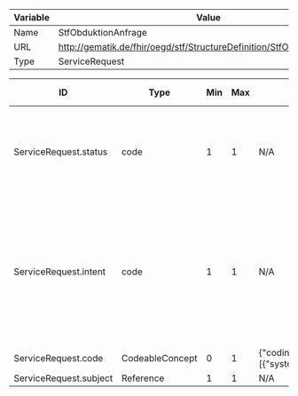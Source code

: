 | Variable | Value |
|----------|-------|
| Name     | StfObduktionAnfrage |
| URL      | http://gematik.de/fhir/oegd/stf/StructureDefinition/StfObduktionAnfrage |
| Type     | ServiceRequest |


| ID        | Type      | Min  | Max  | Pattern   | Fixed    | must-support| VS-Url      | Strength    | VS Concepts |
|-----------|-----------|------|------|-----------|----------|-------------|-------------|-------------|-------------|
| ServiceRequest.status | code | 1 | 1 | N/A | N/A | true | http://hl7.org/fhir/ValueSet/request-status | required | Revoked, Entered in Error, Draft, Completed, On Hold, Unknown, Active |
| ServiceRequest.intent | code | 1 | 1 | N/A | N/A | true | http://hl7.org/fhir/ValueSet/request-intent | required | Reflex Order, Original Order, Plan, Option, Directive, Proposal, Order, Filler Order, Instance Order |
| ServiceRequest.code | CodeableConcept | 0 | 1 | {"coding":[{"system":"http://snomed.info/sct","code":"29240004"}]} | N/A | true | http://hl7.org/fhir/ValueSet/procedure-code | example |  |
| ServiceRequest.subject | Reference | 1 | 1 | N/A | N/A | true | N/A | N/A | N/A |
